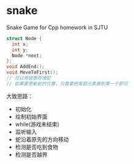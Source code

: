 # snake

Snake Game for Cpp homework in SJTU

```c++
struct Node {
  int x;
  int y;
  Node *next;
};
void AddEnd();
void MoveToFirst();
// 可以用链表存储蛇
// 如果要更新蛇的位置，只需要把尾部元素挪到第一个即可
```

大致思路：

* 初始化
* 绘制初始界面
* while(游戏未结束)
* 监听输入
* 蛇沿着原先的方向移动
* 检测是否吃到食物
* 检测是否越界
